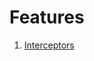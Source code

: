 # Features

1. [Interceptors](https://cljdoc.org/d/fierycod/holy-lambda/CURRENT/doc/features/interceptors)
